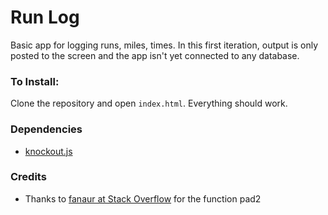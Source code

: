 # Run Log
Basic app for logging runs, miles, times. In this first iteration, output is only posted to the screen and the app isn't yet connected to any database.

### To Install:

Clone the repository and open `index.html`. Everything should work.

### Dependencies

- [knockout.js](https://http://knockoutjs.com/) 

### Credits

- Thanks to [fanaur at Stack Overflow](http://stackoverflow.com/questions/8043026/javascript-format-number-to-have-2-digit) for the function pad2
